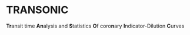 # TRANSONIC
**Tr**ansit time **An**alysis and **S**tatistics **O**f coro**n**ary **I**ndicator-Dilution **C**urves
